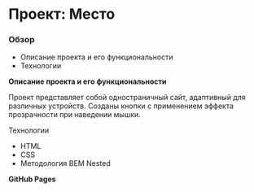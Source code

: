 # Проект: Место

### Обзор

* Описание проекта и его функциональности
* Технологии

**Описание проекта и его функциональности**

Проект представляет собой одностраничный сайт, адаптивный для различных устройств. Созданы кнопки с применением эффекта прозрачности при наведении мышки.


Технологии

* HTML
* CSS
* Методология BEM Nested

**GitHub Pages**
